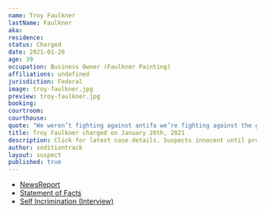 ```yaml
---
name: Troy Faulkner
lastName: Faulkner
aka: 
residence: 
status: Charged
date: 2021-01-26
age: 39
occupation: Business Owner (Faulkner Painting)
affiliations: undefined
jurisdiction: Federal
image: troy-faulkner.jpg
preview: troy-faulkner.jpg
booking: 
courtroom: 
courthouse: 
quote: "We weren’t fighting against antifa we’re fighting against the government"
title: Troy Faulkner charged on January 26th, 2021
description: Click for latest case details. Suspects innocent until proven guilty.
author: seditiontrack
layout: suspect
published: true
---
```

- [NewsReport](https://lawandcrime.com/u-s-capitol-siege/genius-wore-jacket-with-his-companys-name-and-phone-number-on-it-while-storming-the-capitol/)
- [Statement of Facts](https://extremism.gwu.edu/sites/g/files/zaxdzs2191/f/Troy%20Elbert%20Faulkner%20Statement%20of%20Facts.pdf)
- [Self Incrimination (Interview)](https://patch.com/ohio/columbus/s/hdvoa/ohio-man-joins-raid-u-s-capitol-i-shouldn-t-have-kicked-window)
